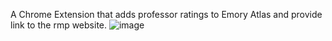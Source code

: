 A Chrome Extension that adds professor ratings to Emory Atlas and provide link to the rmp website.
![image](https://github.com/user-attachments/assets/6217441c-e964-4ac5-92c1-93b6b1ad860c)
